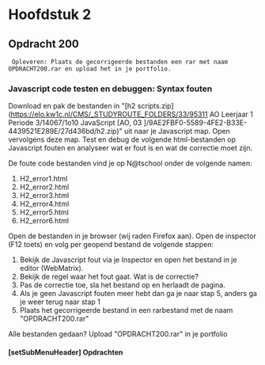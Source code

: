 # Hoofdstuk 2

## Opdracht 200

`` Opleveren: Plaats de gecorrigeerde bestanden een rar met naam OPDRACHT200.rar en upload het in je portfolio.``

### Javascript code testen en debuggen: Syntax fouten
Download en pak de bestanden in "[h2 scripts.zip](https://elo.kw1c.nl/CMS/_STUDYROUTE_FOLDERS/33/95311 AO Leerjaar 1 Periode 3/14067/1o10 JavaScript [AO, 03 ]/9AE2FBF0-5589-4FE2-B33E-4439521E289E/27d436bd/h2.zip)" uit naar je Javascript map. Open vervolgens deze map.
Test en debug de volgende html-bestanden op Javascript fouten en analyseer wat er fout is en wat de correctie moet zijn.

De foute code bestanden vind je op N@tschool onder de volgende namen:
1. H2_error1.html
2. H2_error2.html
3. H2_error3.html
4. H2_error4.html
5. H2_error5.html
6. H2_error6.html

Open de bestanden in je browser (wij raden Firefox aan). Open de inspector (F12 toets) en volg per geopend bestand de volgende stappen:
1. Bekijk de Javascript fout via je Inspector en open het bestand in je editor (WebMatrix).
2. Bekijk de regel waar het fout gaat. Wat is de correctie?
3. Pas de correctie toe, sla het bestand op en herlaadt de pagina.
4. Als je geen Javascript fouten meer hebt dan ga je naar stap 5, anders ga je weer terug naar stap 1
5. Plaats het gecorrigeerde bestand in een rarbestand met de naam "OPDRACHT200.rar"

Alle bestanden gedaan? Upload "OPDRACHT200.rar" in je portfolio

#### [setSubMenuHeader] Opdrachten